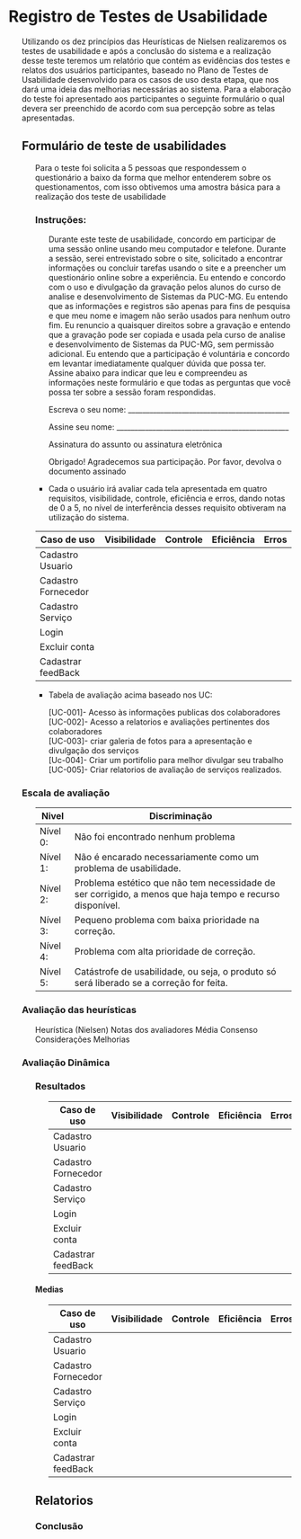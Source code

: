 # Registro de Testes de Usabilidade

<ol>

  Utilizando os dez princípios das Heurísticas de Nielsen realizaremos os testes de usabilidade e após a conclusão do sistema e a realização desse teste teremos um relatório que contém as evidências dos testes e relatos dos usuários participantes, baseado no Plano de Testes de Usabilidade desenvolvido para os casos de uso desta etapa, que nos dará uma ideia das melhorias necessárias ao sistema. 
Para  a elaboração do teste foi apresentado aos participantes o seguinte formulário o qual devera ser preenchido de acordo com sua percepção sobre as telas apresentadas. 

##  Formulário de teste de usabilidades
<ol>
  
Para o teste foi solicita a 5 pessoas que respondessem o questionário a baixo da forma que melhor entenderem sobre os questionamentos, com isso obtivemos uma amostra básica para a realização dos teste de usabilidade 

### Instruções: 
<ol>
  
Durante este teste de usabilidade, concordo em participar de uma sessão online usando meu computador e telefone. Durante a sessão, serei entrevistado sobre o site, solicitado a encontrar informações ou concluir tarefas usando o site e a preencher um questionário online sobre a experiência.
Eu entendo e concordo com o uso e divulgação da gravação pelos alunos do curso de analise e desenvolvimento de Sistemas da PUC-MG. Eu entendo que as informações e registros são apenas para fins de pesquisa e que meu nome e imagem não serão usados para nenhum outro fim. Eu renuncio a quaisquer direitos sobre a gravação e entendo que a gravação pode ser copiada e usada pela curso de analise e desenvolvimento de Sistemas da PUC-MG, sem permissão adicional.
Eu entendo que a participação é voluntária e concordo em levantar imediatamente qualquer dúvida que possa ter.
Assine abaixo para indicar que leu e compreendeu as informações neste formulário e que todas as perguntas que você possa ter sobre a sessão foram respondidas.
	
Escreva o seu nome: _____________________________________________

Assine seu nome: ________________________________________________

Assinatura do assunto ou assinatura eletrônica <seu nome>

Obrigado!
Agradecemos sua participação.
Por favor, devolva o documento assinado 
</ol>
  
* Cada  o usuário irá avaliar cada tela apresentada em quatro requisitos, visibilidade,  controle, eficiência e erros, dando notas de 0 a 5, no nível de interferência desses requisito obtiveram na utilização do sistema.   

|Caso de uso        |	Visibilidade|	Controle| Eficiência|	Erros|
|-------------------|-------------|---------|-----------|------|
Cadastro Usuario		|             |         |           |      |		
Cadastro Fornecedor |             |         |           |      |
Cadastro Serviço    |             |         |           |      |
Login			          |             |         |           |      |				
Excluir conta       |             |         |           |      |				
Cadastrar feedBack  |             |         |           |      |				

  * Tabela de avaliação acima baseado nos UC:
  <ol>
    
[UC-001]- Acesso às informações publicas dos colaboradores</br>
[UC-002]- Acesso a relatorios e avaliações pertinentes dos colaboradores</br>
[UC-003]- criar galeria de fotos para a apresentação e divulgação dos serviços</br>
[Uc-004]- Criar um portifolio para melhor divulgar seu trabalho</br>
[UC-005]- Criar relatorios de avaliação de serviços realizados.
</ol>
</ol>
  
### Escala de avaliação
<ol>

|Nivel|Discriminação|  
|---------|-----------|  
|Nível 0: |Não foi encontrado nenhum problema| 
|Nível 1: |Não é encarado necessariamente como um problema de usabilidade.| 
|Nível 2: |Problema estético que não tem necessidade de ser corrigido, a menos que haja tempo e recurso disponível.| 
|Nível 3: |Pequeno problema com baixa prioridade na correção.| 
|Nível 4: |Problema com alta prioridade de correção.| 
|Nível 5:	|Catástrofe de usabilidade, ou seja, o produto só será liberado se a correção for feita.| 
</ol>

### Avaliação das heurísticas
<ol>
  
Heurística (Nielsen)	Notas dos avaliadores	Média	Consenso	Considerações	Melhorias
</ol>
  
### Avaliação Dinâmica 
<ol>
	
### Resultados
<ol>

|Caso de uso        |	Visibilidade|	Controle| Eficiência|	Erros|
|-------------------|-------------|---------|-----------|------|
Cadastro Usuario		|             |         |           |      |		
Cadastro Fornecedor |             |         |           |      |
Cadastro Serviço    |             |         |           |      |
Login			          |             |         |           |      |				
Excluir conta       |             |         |           |      |				
Cadastrar feedBack  |             |         |           |      |	
</ol>
	
#### Medias 
<ol>
  
|Caso de uso        |	Visibilidade|	Controle| Eficiência|	Erros|
|-------------------|-------------|---------|-----------|------|
Cadastro Usuario		|             |         |           |      |		
Cadastro Fornecedor |             |         |           |      |
Cadastro Serviço    |             |         |           |      |
Login			          |             |         |           |      |				
Excluir conta       |             |         |           |      |				
Cadastrar feedBack  |             |         |           |      |	
	
 	
</ol>

## Relatorios
<ol>
	
</ol>
  
### Conclusão	
<ol>	

</ol>	
	
	
</ol>
</ol>
